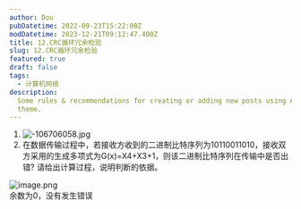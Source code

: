 ```yaml
---
author: Dou
pubDatetime: 2022-09-23T15:22:00Z
modDatetime: 2023-12-21T09:12:47.400Z
title: 12.CRC循环冗余检验
slug: 12.CRC循环冗余检验
featured: true
draft: false
tags:
  - 计算机网络
description:
  Some rules & recommendations for creating or adding new posts using AstroPaper
  theme.
---
```


1. ![-106706058.jpg](https://cdn.nlark.com/yuque/0/2024/jpeg/38733028/1717689125760-1fa65ad3-883d-4130-9ca2-b0cafbd8f2d2.jpeg#averageHue=%23fbf5ec&from=url&id=Cs4DV&originHeight=1074&originWidth=1897&originalType=binary&ratio=1&rotation=0&showTitle=false&size=517602&status=done&style=none&title=)
2. 在数据传输过程中，若接收方收到的二进制比特序列为10110011010，接收双方采用的生成多项式为G(x)=X4+X3+1，则该二进制比特序列在传输中是否出错? 请给出计算过程，说明判断的依据。

![image.png](https://cdn.nlark.com/yuque/0/2024/png/38733028/1717830447446-06e07c0b-3c36-472c-ac8e-45fb0585a12f.png#averageHue=%23363737&clientId=uc0042dd2-7069-4&from=paste&height=302&id=u2f9df124&originHeight=378&originWidth=372&originalType=binary&ratio=1.25&rotation=0&showTitle=false&size=137680&status=done&style=none&taskId=u97ce94c9-f795-4a73-bf9f-5dfb0a6250a&title=&width=297.6)<br />余数为0，没有发生错误
